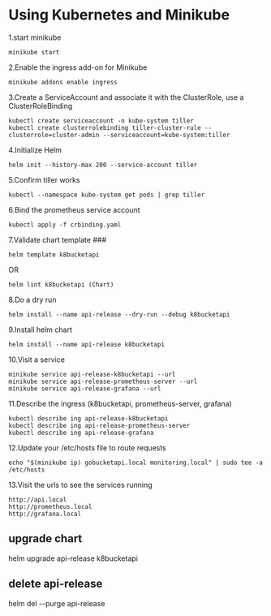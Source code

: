 # Using Kubernetes and Minikube

1.start minikube

```shell
minikube start
```

2.Enable the ingress add-on for Minikube

```shell
minikube addons enable ingress
```

3.Create a ServiceAccount and associate it with the ClusterRole, use a ClusterRoleBinding

```shell
kubectl create serviceaccount -n kube-system tiller
kubectl create clusterrolebinding tiller-cluster-rule --clusterrole=cluster-admin --serviceaccount=kube-system:tiller
```

4.Initialize Helm

```shell
helm init --history-max 200 --service-account tiller
```

5.Confirm tiller works

```shell
kubectl --namespace kube-system get pods | grep tiller
```

6.Bind the prometheus service account

```shell
kubectl apply -f crbinding.yaml
```

7.Validate chart template ###

```shell
helm template k8bucketapi
```

OR

```shell
helm lint k8bucketapi (Chart)
```

8.Do a dry run

```shell
helm install --name api-release --dry-run --debug k8bucketapi
```

9.Install helm chart

```shell
helm install --name api-release k8bucketapi
```

10.Visit a service

```shell
minikube service api-release-k8bucketapi --url
minikube service api-release-prometheus-server --url
minikube service api-release-grafana --url
```

11.Describe the ingress (k8bucketapi, prometheus-server, grafana)

```shell
kubectl describe ing api-release-k8bucketapi
kubectl describe ing api-release-prometheus-server
kubectl describe ing api-release-grafana
```

12.Update your /etc/hosts file to route requests

```shell
echo "$(minikube ip) gobucketapi.local monitoring.local" | sudo tee -a /etc/hosts
```

13.Visit the urls to see the services running

```text
http://api.local
http://prometheus.local
http://grafana.local
```

## upgrade chart

helm upgrade api-release k8bucketapi

## delete api-release

helm del --purge api-release

